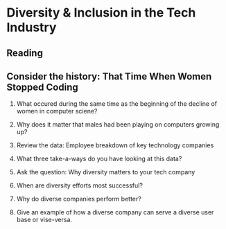 # Diversity & Inclusion in the Tech Industry


## Reading

## Consider the history: That Time When Women Stopped Coding

1. What occured during the same time as the beginning of the decline of women in computer sciene?

2. Why does it matter that males had been playing on computers growing up?

3. Review the data: Employee breakdown of key technology companies

4. What three take-a-ways do you have looking at this data?

5. Ask the question: Why diversity matters to your tech company

6. When are diversity efforts most successful?

7. Why do diverse companies perform better?

8. Give an example of how a diverse company can serve a diverse user base or vise-versa.